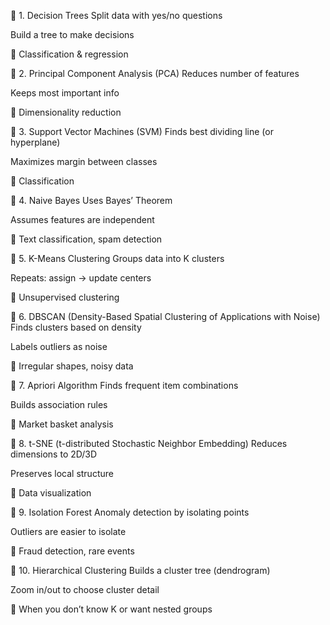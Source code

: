 🔢 1. Decision Trees
Split data with yes/no questions

Build a tree to make decisions

📌 Classification & regression

🧮 2. Principal Component Analysis (PCA)
Reduces number of features

Keeps most important info

📌 Dimensionality reduction

📏 3. Support Vector Machines (SVM)
Finds best dividing line (or hyperplane)

Maximizes margin between classes

📌 Classification

🐣 4. Naive Bayes
Uses Bayes’ Theorem

Assumes features are independent

📌 Text classification, spam detection

🎯 5. K-Means Clustering
Groups data into K clusters

Repeats: assign → update centers

📌 Unsupervised clustering

🧱 6. DBSCAN (Density-Based Spatial Clustering of Applications with Noise)
Finds clusters based on density

Labels outliers as noise

📌 Irregular shapes, noisy data

🛒 7. Apriori Algorithm
Finds frequent item combinations

Builds association rules

📌 Market basket analysis

🌈 8. t-SNE (t-distributed Stochastic Neighbor Embedding)
Reduces dimensions to 2D/3D

Preserves local structure

📌 Data visualization

🌲 9. Isolation Forest
Anomaly detection by isolating points

Outliers are easier to isolate

📌 Fraud detection, rare events

🌳 10. Hierarchical Clustering
Builds a cluster tree (dendrogram)

Zoom in/out to choose cluster detail

📌 When you don’t know K or want nested groups
